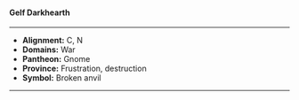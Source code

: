 #### Gelf Darkhearth
___

- **Alignment:** C, N
- **Domains:** War
- **Pantheon:** Gnome
- **Province:** Frustration, destruction
- **Symbol:** Broken anvil
___

